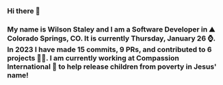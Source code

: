 ### Hi there 👋

### My name is Wilson Staley and I am a Software Developer in ⛰ Colorado Springs, CO.  It is currently Thursday, January 26 ⌚. In 2023 I have made 15 commits, 9 PRs, and contributed to 6 projects 👨‍💻. I am currently working at Compassion International 🏢 to help release children from poverty in Jesus' name!